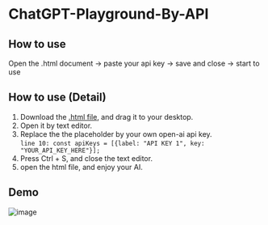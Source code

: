 # ChatGPT-Playground-By-API

## How to use
Open the .html document -> paste your api key -> save and close -> start to use

## How to use (Detail)
1. Download the [.html file](https://github.com/Henryyy-Hung/Chat-GPT-Localize-CN/archive/refs/heads/main.zip), and drag it to your desktop.
2. Open it by text editor.
3. Replace the the placeholder by your own open-ai api key. <br />`line 10: const apiKeys = [{label: "API KEY 1", key: "YOUR_API_KEY_HERE"}];`
4. Press Ctrl + S, and close the text editor.
5. open the html file, and enjoy your AI.

## Demo
![image](https://user-images.githubusercontent.com/78750074/233300377-d7832934-3b64-4582-934c-c81598f82041.png)
